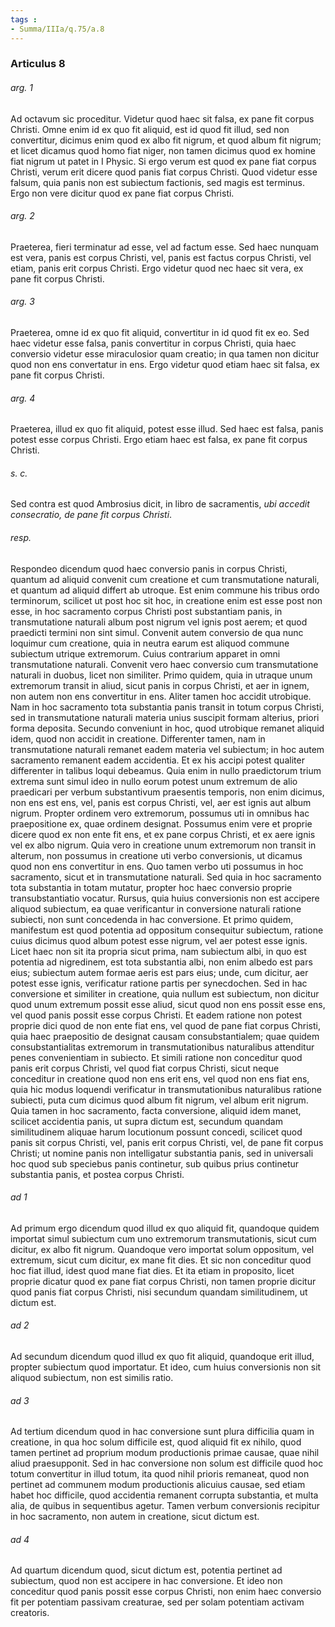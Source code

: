 ```yaml
---
tags : 
- Summa/IIIa/q.75/a.8
---
```


### Articulus 8

###### arg. 1
Ad octavum sic proceditur. Videtur quod haec sit falsa, ex pane fit corpus Christi. Omne enim id ex quo fit aliquid, est id quod fit illud, sed non convertitur, dicimus enim quod ex albo fit nigrum, et quod album fit nigrum; et licet dicamus quod homo fiat niger, non tamen dicimus quod ex homine fiat nigrum ut patet in I Physic. Si ergo verum est quod ex pane fiat corpus Christi, verum erit dicere quod panis fiat corpus Christi. Quod videtur esse falsum, quia panis non est subiectum factionis, sed magis est terminus. Ergo non vere dicitur quod ex pane fiat corpus Christi.

###### arg. 2
Praeterea, fieri terminatur ad esse, vel ad factum esse. Sed haec nunquam est vera, panis est corpus Christi, vel, panis est factus corpus Christi, vel etiam, panis erit corpus Christi. Ergo videtur quod nec haec sit vera, ex pane fit corpus Christi.

###### arg. 3
Praeterea, omne id ex quo fit aliquid, convertitur in id quod fit ex eo. Sed haec videtur esse falsa, panis convertitur in corpus Christi, quia haec conversio videtur esse miraculosior quam creatio; in qua tamen non dicitur quod non ens convertatur in ens. Ergo videtur quod etiam haec sit falsa, ex pane fit corpus Christi.

###### arg. 4
Praeterea, illud ex quo fit aliquid, potest esse illud. Sed haec est falsa, panis potest esse corpus Christi. Ergo etiam haec est falsa, ex pane fit corpus Christi.

###### s. c.
Sed contra est quod Ambrosius dicit, in libro de sacramentis, *ubi accedit consecratio, de pane fit corpus Christi*.

###### resp.
Respondeo dicendum quod haec conversio panis in corpus Christi, quantum ad aliquid convenit cum creatione et cum transmutatione naturali, et quantum ad aliquid differt ab utroque. Est enim commune his tribus ordo terminorum, scilicet ut post hoc sit hoc, in creatione enim est esse post non esse, in hoc sacramento corpus Christi post substantiam panis, in transmutatione naturali album post nigrum vel ignis post aerem; et quod praedicti termini non sint simul. Convenit autem conversio de qua nunc loquimur cum creatione, quia in neutra earum est aliquod commune subiectum utrique extremorum. Cuius contrarium apparet in omni transmutatione naturali. Convenit vero haec conversio cum transmutatione naturali in duobus, licet non similiter. Primo quidem, quia in utraque unum extremorum transit in aliud, sicut panis in corpus Christi, et aer in ignem, non autem non ens convertitur in ens. Aliter tamen hoc accidit utrobique. Nam in hoc sacramento tota substantia panis transit in totum corpus Christi, sed in transmutatione naturali materia unius suscipit formam alterius, priori forma deposita. Secundo conveniunt in hoc, quod utrobique remanet aliquid idem, quod non accidit in creatione. Differenter tamen, nam in transmutatione naturali remanet eadem materia vel subiectum; in hoc autem sacramento remanent eadem accidentia. Et ex his accipi potest qualiter differenter in talibus loqui debeamus. Quia enim in nullo praedictorum trium extrema sunt simul ideo in nullo eorum potest unum extremum de alio praedicari per verbum substantivum praesentis temporis, non enim dicimus, non ens est ens, vel, panis est corpus Christi, vel, aer est ignis aut album nigrum. Propter ordinem vero extremorum, possumus uti in omnibus hac praepositione ex, quae ordinem designat. Possumus enim vere et proprie dicere quod ex non ente fit ens, et ex pane corpus Christi, et ex aere ignis vel ex albo nigrum. Quia vero in creatione unum extremorum non transit in alterum, non possumus in creatione uti verbo conversionis, ut dicamus quod non ens convertitur in ens. Quo tamen verbo uti possumus in hoc sacramento, sicut et in transmutatione naturali. Sed quia in hoc sacramento tota substantia in totam mutatur, propter hoc haec conversio proprie transubstantiatio vocatur. Rursus, quia huius conversionis non est accipere aliquod subiectum, ea quae verificantur in conversione naturali ratione subiecti, non sunt concedenda in hac conversione. Et primo quidem, manifestum est quod potentia ad oppositum consequitur subiectum, ratione cuius dicimus quod album potest esse nigrum, vel aer potest esse ignis. Licet haec non sit ita propria sicut prima, nam subiectum albi, in quo est potentia ad nigredinem, est tota substantia albi, non enim albedo est pars eius; subiectum autem formae aeris est pars eius; unde, cum dicitur, aer potest esse ignis, verificatur ratione partis per synecdochen. Sed in hac conversione et similiter in creatione, quia nullum est subiectum, non dicitur quod unum extremum possit esse aliud, sicut quod non ens possit esse ens, vel quod panis possit esse corpus Christi. Et eadem ratione non potest proprie dici quod de non ente fiat ens, vel quod de pane fiat corpus Christi, quia haec praepositio de designat causam consubstantialem; quae quidem consubstantialitas extremorum in transmutationibus naturalibus attenditur penes convenientiam in subiecto. Et simili ratione non conceditur quod panis erit corpus Christi, vel quod fiat corpus Christi, sicut neque conceditur in creatione quod non ens erit ens, vel quod non ens fiat ens, quia hic modus loquendi verificatur in transmutationibus naturalibus ratione subiecti, puta cum dicimus quod album fit nigrum, vel album erit nigrum. Quia tamen in hoc sacramento, facta conversione, aliquid idem manet, scilicet accidentia panis, ut supra dictum est, secundum quandam similitudinem aliquae harum locutionum possunt concedi, scilicet quod panis sit corpus Christi, vel, panis erit corpus Christi, vel, de pane fit corpus Christi; ut nomine panis non intelligatur substantia panis, sed in universali hoc quod sub speciebus panis continetur, sub quibus prius continetur substantia panis, et postea corpus Christi.

###### ad 1
Ad primum ergo dicendum quod illud ex quo aliquid fit, quandoque quidem importat simul subiectum cum uno extremorum transmutationis, sicut cum dicitur, ex albo fit nigrum. Quandoque vero importat solum oppositum, vel extremum, sicut cum dicitur, ex mane fit dies. Et sic non conceditur quod hoc fiat illud, idest quod mane fiat dies. Et ita etiam in proposito, licet proprie dicatur quod ex pane fiat corpus Christi, non tamen proprie dicitur quod panis fiat corpus Christi, nisi secundum quandam similitudinem, ut dictum est.

###### ad 2
Ad secundum dicendum quod illud ex quo fit aliquid, quandoque erit illud, propter subiectum quod importatur. Et ideo, cum huius conversionis non sit aliquod subiectum, non est similis ratio.

###### ad 3
Ad tertium dicendum quod in hac conversione sunt plura difficilia quam in creatione, in qua hoc solum difficile est, quod aliquid fit ex nihilo, quod tamen pertinet ad proprium modum productionis primae causae, quae nihil aliud praesupponit. Sed in hac conversione non solum est difficile quod hoc totum convertitur in illud totum, ita quod nihil prioris remaneat, quod non pertinet ad communem modum productionis alicuius causae, sed etiam habet hoc difficile, quod accidentia remanent corrupta substantia, et multa alia, de quibus in sequentibus agetur. Tamen verbum conversionis recipitur in hoc sacramento, non autem in creatione, sicut dictum est.

###### ad 4
Ad quartum dicendum quod, sicut dictum est, potentia pertinet ad subiectum, quod non est accipere in hac conversione. Et ideo non conceditur quod panis possit esse corpus Christi, non enim haec conversio fit per potentiam passivam creaturae, sed per solam potentiam activam creatoris.


